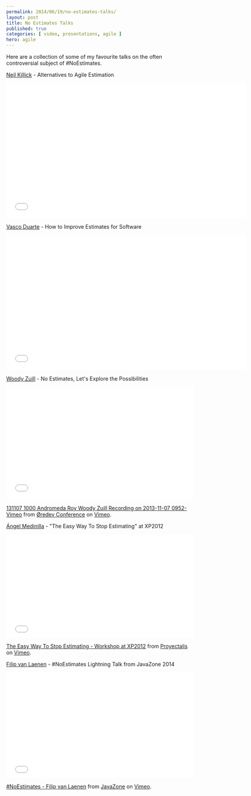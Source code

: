 ```yaml
---
permalink: 2014/06/19/no-estimates-talks/
layout: post
title: No Estimates Talks
published: true
categories: [ video, presentations, agile ]
hero: agile
---
```


Here are a collection of some of my favourite talks on the often controversial 
subject of #NoEstimates.

[Neil Killick](http://www.twitter.com/@neil_killick) - Alternatives to Agile Estimation

<iframe width="640" height="360" src="//www.youtube.com/embed/3YkRkor5a-s?feature=player_detailpage" frameborder="0" allowfullscreen></iframe>

[Vasco Duarte](http://twitter.com/@duarte_vasco) - How to Improve Estimates for Software

<iframe width="640" height="360" src="//www.youtube.com/embed/0SD7Qk4ffPw?feature=player_detailpage" frameborder="0" allowfullscreen></iframe>

[Woody Zuill](http://twitter.com/@WoodyZuill) - No Estimates, Let's Explore the Possibilities

<iframe src="//player.vimeo.com/video/79128724" width="500" height="300" frameborder="0" webkitallowfullscreen mozallowfullscreen allowfullscreen></iframe> <p><a href="http://vimeo.com/79128724">131107 1000 Andromeda Roy Woody Zuill Recording on 2013-11-07 0952-Vimeo</a> from <a href="http://vimeo.com/user4280938">&Oslash;redev Conference</a> on <a href="https://vimeo.com">Vimeo</a>.</p>

[Ángel Medinilla](http://twitter.com/@angel_m) - "The Easy Way To Stop Estimating" at XP2012

<iframe src="//player.vimeo.com/video/42970378" width="500" height="275" frameborder="0" webkitallowfullscreen mozallowfullscreen allowfullscreen></iframe> <p><a href="http://vimeo.com/42970378">The Easy Way To Stop Estimating - Workshop at XP2012</a> from <a href="http://vimeo.com/user3469010">Proyectalis</a> on <a href="https://vimeo.com">Vimeo</a>.</p>

[Filip van Laenen](https://twitter.com/filipvanlaenen) - #NoEstimates Lightning Talk from JavaZone 2014

<iframe src="//player.vimeo.com/video/105869249" width="500" height="281" frameborder="0" webkitallowfullscreen mozallowfullscreen allowfullscreen></iframe> <p><a href="http://vimeo.com/105869249">#NoEstimates - Filip van Laenen</a> from <a href="http://vimeo.com/javazone">JavaZone</a> on <a href="https://vimeo.com">Vimeo</a>.</p>

